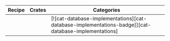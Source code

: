 | Recipe | Crates | Categories |
|--------|--------|------------|
|  |  | [![cat-database-implementations][cat-database-implementations-badge]][cat-database-implementations] |
